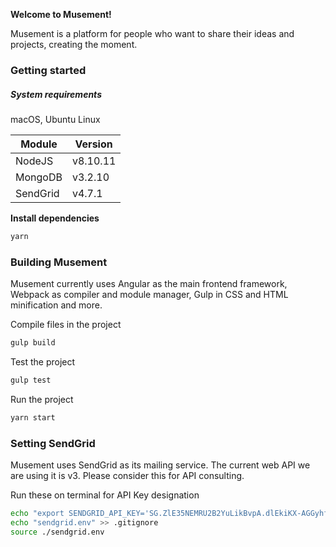 **Welcome to Musement!**

Musement is a platform for people who want to share their ideas and projects, creating the moment.

### Getting started

##### System requirements

macOS, Ubuntu Linux

| Module   | Version  |
| -------- | -------- |
| NodeJS   | v8.10.11 |
| MongoDB  | v3.2.10  |
| SendGrid | v4.7.1   |

**Install dependencies**

```bash
yarn
```

### Building Musement

Musement currently uses Angular as the main frontend framework, Webpack as compiler and module manager, Gulp in CSS and HTML minification and more.

Compile files in the project
```bash
gulp build
```

Test the project
```bash
gulp test
```

Run the project
```bash
yarn start
```

### Setting SendGrid

Musement uses SendGrid as its mailing service. The current web API we are using it is v3. Please consider this for API consulting.

Run these on terminal for API Key designation
```bash
echo "export SENDGRID_API_KEY='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'" > sendgrid.env
echo "sendgrid.env" >> .gitignore
source ./sendgrid.env
```

